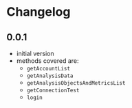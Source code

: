 # Changelog

## 0.0.1

- initial version
- methods covered are:
  - `getAccountList`
  - `getAnalysisData`
  - `getAnalysisObjectsAndMetricsList`
  - `getConnectionTest`
  - `login`
